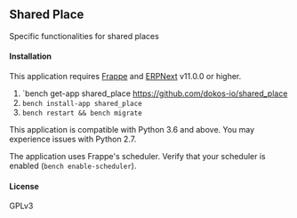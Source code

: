 ## Shared Place

Specific functionalities for shared places

#### Installation

This application requires [Frappe](https://github.com/frappe/frappe) and [ERPNext](https://github.com/frappe/erpnext) v11.0.0 or higher.

1. `bench get-app shared_place https://github.com/dokos-io/shared_place
2. `bench install-app shared_place`
3. `bench restart && bench migrate`

This application is compatible with Python 3.6 and above.
You may experience issues with Python 2.7.

The application uses Frappe's scheduler.
Verify that your scheduler is enabled (`bench enable-scheduler`).

#### License

GPLv3
